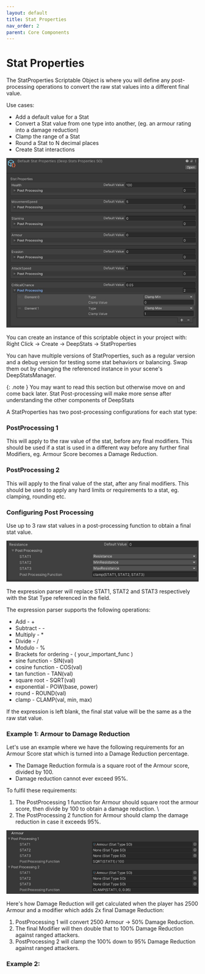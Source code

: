 ```yaml
---
layout: default
title: Stat Properties
nav_order: 2
parent: Core Components
---
```


# Stat Properties

The StatProperties Scriptable Object is where you will define any post-processing operations to convert the raw stat values into a different final value.

Use cases:
- Add a default value for a Stat
- Convert a Stat value from one type into another, (eg. an armour rating into a damage reduction)
- Clamp the range of a Stat
- Round a Stat to N decimal places
- Create Stat interactions

![example properties](../../images/statProperties.jpg)

You can create an instance of this scriptable object in your project with:\
Right Click -> Create -> DeepStats -> StatProperties

You can have multiple versions of StatProperties, such as a regular version and a debug version for testing some stat behaviors or balancing. Swap them out by changing the referenced instance in your scene's DeepStatsManager.

{: .note }
You may want to read this section but otherwise move on and come back later. Stat Post-processing will make more sense after understanding the other components of DeepStats

A StatProperties has two post-processing configurations for each stat type:

### PostProcessing 1
This will apply to the raw value of the stat, before any final modifiers. This should be used if a stat is used in a different way before any further final Modifiers, eg. Armour Score becomes a Damage Reduction.

### PostProcessing 2
This will apply to the final value of the stat, after any final modifiers. This should be used to apply any hard limits or requirements to a stat, eg. clamping, rounding etc.

### Configuring Post Processing
Use up to 3 raw stat values in a post-processing function to obtain a final stat value.

![example function](../../images/function.jpg)

The expression parser will replace STAT1, STAT2 and STAT3 respectively with the Stat Type referenced in the field.

The expression parser supports the following operations:
- Add - +
- Subtract - -
- Multiply - *
- Divide - /
- Modulo - %
- Brackets for ordering - ( your_important_func )
- sine function - SIN(val)
- cosine function - COS(val)
- tan function - TAN(val)
- square root - SQRT(val)
- exponential - POW(base, power)
- round - ROUND(val)
- clamp - CLAMP(val, min, max)

If the expression is left blank, the final stat value will be the same as a the raw stat value.

### Example 1: Armour to Damage Reduction
Let's use an example where we have the following requirements for an Armour Score stat which is turned into a Damage Reduction percentage. 
- The Damage Reduction formula is a square root of the Armour score, divided by 100. 
- Damage reduction cannot ever exceed 95%.

To fulfil these requirements:
1. The PostProcessing 1 function for Armour should square root the armour score, then divide by 100 to obtain a damage reduction. \
2. The PostProcessing 2 function for Armour should clamp the damage reduction in case it exceeds 95%.

![dependent rule](../../images/armourFormula.jpg)

Here's how Damage Reduction will get calculated when the player has 2500 Armour and a modifier which adds 2x final Damage Reduction:
1. PostProcessing 1 will convert 2500 Armour -> 50% Damage Reduction.
2. The final Modifier will then double that to 100% Damage Reduction against ranged attackers.
3. PostProcessing 2 will clamp the 100% down to 95% Damage Reduction against ranged attackers.

### Example 2: 

